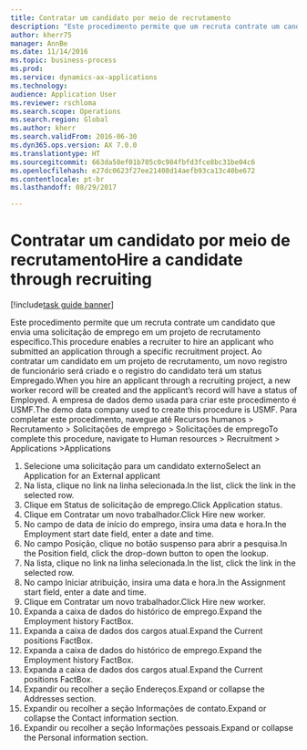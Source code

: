 ```yaml
--- 
title: Contratar um candidato por meio de recrutamento
description: "Este procedimento permite que um recruta contrate um candidato que envia uma solicitação de emprego em um projeto de recrutamento específico."
author: kherr75
manager: AnnBe
ms.date: 11/14/2016
ms.topic: business-process
ms.prod: 
ms.service: dynamics-ax-applications
ms.technology: 
audience: Application User
ms.reviewer: rschloma
ms.search.scope: Operations
ms.search.region: Global
ms.author: kherr
ms.search.validFrom: 2016-06-30
ms.dyn365.ops.version: AX 7.0.0
ms.translationtype: HT
ms.sourcegitcommit: 663da58ef01b705c0c984fbfd3fce8bc31be04c6
ms.openlocfilehash: e27dc0623f27ee21408d14aefb93ca13c40be672
ms.contentlocale: pt-br
ms.lasthandoff: 08/29/2017

---
```

# <a name="hire-a-candidate-through-recruiting"></a><span data-ttu-id="b41af-103">Contratar um candidato por meio de recrutamento</span><span class="sxs-lookup"><span data-stu-id="b41af-103">Hire a candidate through recruiting</span></span>

[!include[task guide banner](../../includes/task-guide-banner.md)]

<span data-ttu-id="b41af-104">Este procedimento permite que um recruta contrate um candidato que envia uma solicitação de emprego em um projeto de recrutamento específico.</span><span class="sxs-lookup"><span data-stu-id="b41af-104">This procedure enables a recruiter to hire an applicant who submitted an application through a specific recruitment project.</span></span> <span data-ttu-id="b41af-105">Ao contratar um candidato em um projeto de recrutamento, um novo registro de funcionário será criado e o registro do candidato terá um status Empregado.</span><span class="sxs-lookup"><span data-stu-id="b41af-105">When you hire an applicant through a recruiting project, a new worker record will be created and the applicant’s record will have a status of Employed.</span></span> <span data-ttu-id="b41af-106">A empresa de dados demo usada para criar este procedimento é USMF.</span><span class="sxs-lookup"><span data-stu-id="b41af-106">The demo data company used to create this procedure is USMF.</span></span> <span data-ttu-id="b41af-107">Para completar este procedimento, navegue até Recursos humanos > Recrutamento > Solicitações de emprego > Solicitações de emprego</span><span class="sxs-lookup"><span data-stu-id="b41af-107">To complete this procedure, navigate to Human resources > Recruitment > Applications >Applications</span></span> 

1. <span data-ttu-id="b41af-108">Selecione uma solicitação para um candidato externo</span><span class="sxs-lookup"><span data-stu-id="b41af-108">Select an Application for an External applicant</span></span>
2. <span data-ttu-id="b41af-109">Na lista, clique no link na linha selecionada.</span><span class="sxs-lookup"><span data-stu-id="b41af-109">In the list, click the link in the selected row.</span></span>
3. <span data-ttu-id="b41af-110">Clique em Status de solicitação de emprego.</span><span class="sxs-lookup"><span data-stu-id="b41af-110">Click Application status.</span></span>
4. <span data-ttu-id="b41af-111">Clique em Contratar um novo trabalhador.</span><span class="sxs-lookup"><span data-stu-id="b41af-111">Click Hire new worker.</span></span>
5. <span data-ttu-id="b41af-112">No campo de data de início do emprego, insira uma data e hora.</span><span class="sxs-lookup"><span data-stu-id="b41af-112">In the Employment start date field, enter a date and time.</span></span>
6. <span data-ttu-id="b41af-113">No campo Posição, clique no botão suspenso para abrir a pesquisa.</span><span class="sxs-lookup"><span data-stu-id="b41af-113">In the Position field, click the drop-down button to open the lookup.</span></span>
7. <span data-ttu-id="b41af-114">Na lista, clique no link na linha selecionada.</span><span class="sxs-lookup"><span data-stu-id="b41af-114">In the list, click the link in the selected row.</span></span>
8. <span data-ttu-id="b41af-115">No campo Iniciar atribuição, insira uma data e hora.</span><span class="sxs-lookup"><span data-stu-id="b41af-115">In the Assignment start field, enter a date and time.</span></span>
9. <span data-ttu-id="b41af-116">Clique em Contratar um novo trabalhador.</span><span class="sxs-lookup"><span data-stu-id="b41af-116">Click Hire new worker.</span></span>
10. <span data-ttu-id="b41af-117">Expanda a caixa de dados do histórico de emprego.</span><span class="sxs-lookup"><span data-stu-id="b41af-117">Expand the Employment history FactBox.</span></span>
11. <span data-ttu-id="b41af-118">Expanda a caixa de dados dos cargos atual.</span><span class="sxs-lookup"><span data-stu-id="b41af-118">Expand the Current positions FactBox.</span></span>
12. <span data-ttu-id="b41af-119">Expanda a caixa de dados do histórico de emprego.</span><span class="sxs-lookup"><span data-stu-id="b41af-119">Expand the Employment history FactBox.</span></span>
13. <span data-ttu-id="b41af-120">Expanda a caixa de dados dos cargos atual.</span><span class="sxs-lookup"><span data-stu-id="b41af-120">Expand the Current positions FactBox.</span></span>
14. <span data-ttu-id="b41af-121">Expandir ou recolher a seção Endereços.</span><span class="sxs-lookup"><span data-stu-id="b41af-121">Expand or collapse the Addresses section.</span></span>
15. <span data-ttu-id="b41af-122">Expandir ou recolher a seção Informações de contato.</span><span class="sxs-lookup"><span data-stu-id="b41af-122">Expand or collapse the Contact information section.</span></span>
16. <span data-ttu-id="b41af-123">Expandir ou recolher a seção Informações pessoais.</span><span class="sxs-lookup"><span data-stu-id="b41af-123">Expand or collapse the Personal information section.</span></span>


